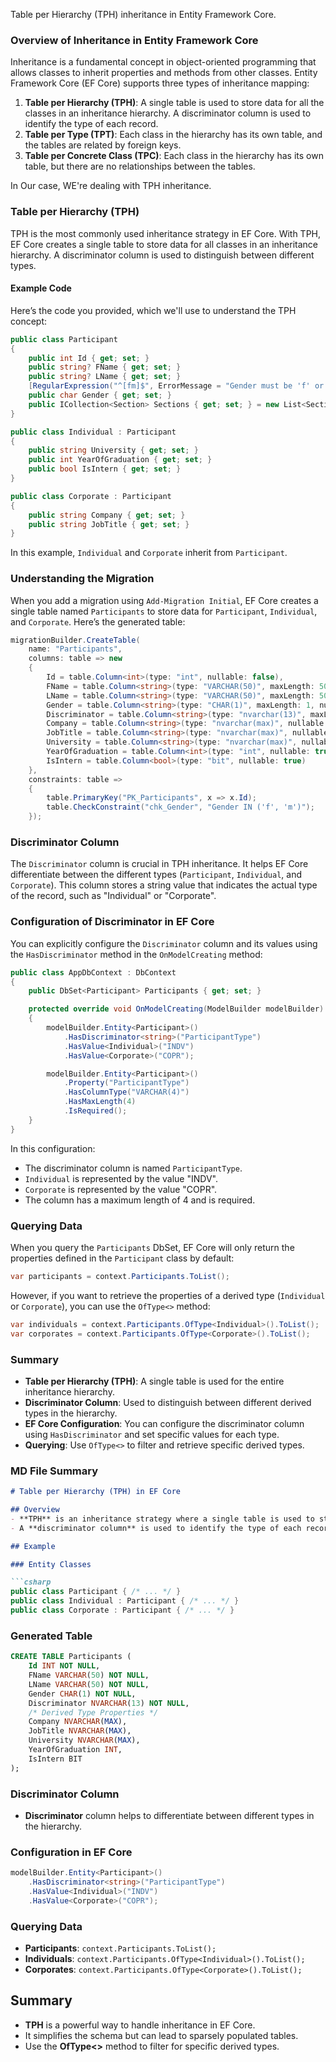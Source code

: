 Table per Hierarchy (TPH) inheritance in Entity Framework Core.

### Overview of Inheritance in Entity Framework Core

Inheritance is a fundamental concept in object-oriented programming that allows classes to inherit properties and methods from other classes. Entity Framework Core (EF Core) supports three types of inheritance mapping:

1. **Table per Hierarchy (TPH)**: A single table is used to store data for all the classes in an inheritance hierarchy. A discriminator column is used to identify the type of each record.
2. **Table per Type (TPT)**: Each class in the hierarchy has its own table, and the tables are related by foreign keys.
3. **Table per Concrete Class (TPC)**: Each class in the hierarchy has its own table, but there are no relationships between the tables.

In Our case, WE're dealing with TPH inheritance.

### Table per Hierarchy (TPH)

TPH is the most commonly used inheritance strategy in EF Core. With TPH, EF Core creates a single table to store data for all classes in an inheritance hierarchy. A discriminator column is used to distinguish between different types.

#### Example Code

Here’s the code you provided, which we'll use to understand the TPH concept:

```csharp
public class Participant
{
    public int Id { get; set; }
    public string? FName { get; set; }
    public string? LName { get; set; }
    [RegularExpression("^[fm]$", ErrorMessage = "Gender must be 'f' or 'm'")]
    public char Gender { get; set; }
    public ICollection<Section> Sections { get; set; } = new List<Section>();
}

public class Individual : Participant
{
    public string University { get; set; }
    public int YearOfGraduation { get; set; }
    public bool IsIntern { get; set; }
}

public class Corporate : Participant
{
    public string Company { get; set; }
    public string JobTitle { get; set; }
}
```

In this example, `Individual` and `Corporate` inherit from `Participant`.

### Understanding the Migration

When you add a migration using `Add-Migration Initial`, EF Core creates a single table named `Participants` to store data for `Participant`, `Individual`, and `Corporate`. Here’s the generated table:

```csharp
migrationBuilder.CreateTable(
    name: "Participants",
    columns: table => new
    {
        Id = table.Column<int>(type: "int", nullable: false),
        FName = table.Column<string>(type: "VARCHAR(50)", maxLength: 50, nullable: false),
        LName = table.Column<string>(type: "VARCHAR(50)", maxLength: 50, nullable: false),
        Gender = table.Column<string>(type: "CHAR(1)", maxLength: 1, nullable: false),
        Discriminator = table.Column<string>(type: "nvarchar(13)", maxLength: 13, nullable: false),
        Company = table.Column<string>(type: "nvarchar(max)", nullable: true),
        JobTitle = table.Column<string>(type: "nvarchar(max)", nullable: true),
        University = table.Column<string>(type: "nvarchar(max)", nullable: true),
        YearOfGraduation = table.Column<int>(type: "int", nullable: true),
        IsIntern = table.Column<bool>(type: "bit", nullable: true)
    },
    constraints: table =>
    {
        table.PrimaryKey("PK_Participants", x => x.Id);
        table.CheckConstraint("chk_Gender", "Gender IN ('f', 'm')");
    });
```

### Discriminator Column

The `Discriminator` column is crucial in TPH inheritance. It helps EF Core differentiate between the different types (`Participant`, `Individual`, and `Corporate`). This column stores a string value that indicates the actual type of the record, such as "Individual" or "Corporate".

### Configuration of Discriminator in EF Core

You can explicitly configure the `Discriminator` column and its values using the `HasDiscriminator` method in the `OnModelCreating` method:

```csharp
public class AppDbContext : DbContext
{
    public DbSet<Participant> Participants { get; set; }

    protected override void OnModelCreating(ModelBuilder modelBuilder)
    {
        modelBuilder.Entity<Participant>()
            .HasDiscriminator<string>("ParticipantType")
            .HasValue<Individual>("INDV")
            .HasValue<Corporate>("COPR");

        modelBuilder.Entity<Participant>()
            .Property("ParticipantType")
            .HasColumnType("VARCHAR(4)")
            .HasMaxLength(4)
            .IsRequired();
    }
}
```

In this configuration:

- The discriminator column is named `ParticipantType`.
- `Individual` is represented by the value "INDV".
- `Corporate` is represented by the value "COPR".
- The column has a maximum length of 4 and is required.

### Querying Data

When you query the `Participants` DbSet, EF Core will only return the properties defined in the `Participant` class by default:

```csharp
var participants = context.Participants.ToList();
```

However, if you want to retrieve the properties of a derived type (`Individual` or `Corporate`), you can use the `OfType<>` method:

```csharp
var individuals = context.Participants.OfType<Individual>().ToList();
var corporates = context.Participants.OfType<Corporate>().ToList();
```

### Summary

- **Table per Hierarchy (TPH)**: A single table is used for the entire inheritance hierarchy.
- **Discriminator Column**: Used to distinguish between different derived types in the hierarchy.
- **EF Core Configuration**: You can configure the discriminator column using `HasDiscriminator` and set specific values for each type.
- **Querying**: Use `OfType<>` to filter and retrieve specific derived types.

### MD File Summary


```markdown
# Table per Hierarchy (TPH) in EF Core

## Overview
- **TPH** is an inheritance strategy where a single table is used to store data for all classes in an inheritance hierarchy.
- A **discriminator column** is used to identify the type of each record.

## Example

### Entity Classes

```csharp
public class Participant { /* ... */ }
public class Individual : Participant { /* ... */ }
public class Corporate : Participant { /* ... */ }
```

### Generated Table

```sql
CREATE TABLE Participants (
    Id INT NOT NULL,
    FName VARCHAR(50) NOT NULL,
    LName VARCHAR(50) NOT NULL,
    Gender CHAR(1) NOT NULL,
    Discriminator NVARCHAR(13) NOT NULL,
    /* Derived Type Properties */
    Company NVARCHAR(MAX),
    JobTitle NVARCHAR(MAX),
    University NVARCHAR(MAX),
    YearOfGraduation INT,
    IsIntern BIT
);
```

### Discriminator Column
- **Discriminator** column helps to differentiate between different types in the hierarchy.

### Configuration in EF Core

```csharp
modelBuilder.Entity<Participant>()
    .HasDiscriminator<string>("ParticipantType")
    .HasValue<Individual>("INDV")
    .HasValue<Corporate>("COPR");
```

### Querying Data

- **Participants**: `context.Participants.ToList();`
- **Individuals**: `context.Participants.OfType<Individual>().ToList();`
- **Corporates**: `context.Participants.OfType<Corporate>().ToList();`

## Summary
- **TPH** is a powerful way to handle inheritance in EF Core.
- It simplifies the schema but can lead to sparsely populated tables.
- Use the **OfType<>** method to filter for specific derived types.

```